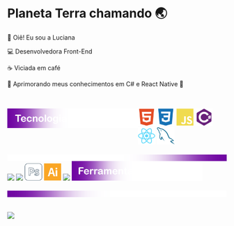 <h1 align="left">Planeta Terra chamando 🌏</h1>

<div align="left">
  <p>👋 Oiê! Eu sou a Luciana</p>
  
  <p>💻 Desenvolvedora Front-End</p>

  <p>☕ Viciada em café </p>

  <p>🌱 Aprimorando meus conhecimentos em C# e React Native 💪</p>

  
  <br>
<br>
  <img src="tecnologias.png"  min-width="400px" max-width="400px" width="300px" align="left" alt="Conhecimentos"/>
  <img width="40" src="https://raw.githubusercontent.com/devicons/devicon/6910f0503efdd315c8f9b858234310c06e04d9c0/icons/html5/html5-plain.svg" />
  <img width="40" src="https://raw.githubusercontent.com/devicons/devicon/6910f0503efdd315c8f9b858234310c06e04d9c0/icons/css3/css3-plain.svg" />
  <img width="40" src="https://raw.githubusercontent.com/devicons/devicon/6910f0503efdd315c8f9b858234310c06e04d9c0/icons/javascript/javascript-plain.svg" />
  <img width="40" src="https://raw.githubusercontent.com/devicons/devicon/6910f0503efdd315c8f9b858234310c06e04d9c0/icons/csharp/csharp-plain.svg" />
  <img width="40" src="https://raw.githubusercontent.com/devicons/devicon/6910f0503efdd315c8f9b858234310c06e04d9c0/icons/react/react-original.svg" />
  <img width="40" src="https://raw.githubusercontent.com/devicons/devicon/6910f0503efdd315c8f9b858234310c06e04d9c0/icons/mysql/mysql-original.svg" />
</div>
<br>
<img src="barra.png" height="15px" width="580px" align="center" alt="Barra"/>
<br>
<div align="left">
  <img width="40" src="https://cdn.jsdelivr.net/gh/devicons/devicon/icons/vscode/vscode-original.svg" />
  <img width="40" src="https://cdn.jsdelivr.net/gh/devicons/devicon/icons/figma/figma-original.svg" />
  <img width="40" src="https://raw.githubusercontent.com/devicons/devicon/2c6a21d9f475741208d25c41da89dd308bb4fabb/icons/photoshop/photoshop-line.svg" />
  <img width="40" src="https://raw.githubusercontent.com/devicons/devicon/2c6a21d9f475741208d25c41da89dd308bb4fabb/icons/illustrator/illustrator-plain.svg"/>  
  <img width="40" src="https://cdn.jsdelivr.net/gh/devicons/devicon/icons/github/github-original.svg" />
  <img src="ferramentas.png" min-width="400px" max-width="400px" width="300px" alt="Ferramentas"/>
</div>
<br>
<img src="barra1.png" width="540px" align="center" height="15px" alt="Barra"/>
<br>
<br>
<br>

<img src='https://github-readme-stats.vercel.app/api/top-langs/?username=02dejulho&layout=compact&theme=dark' />
